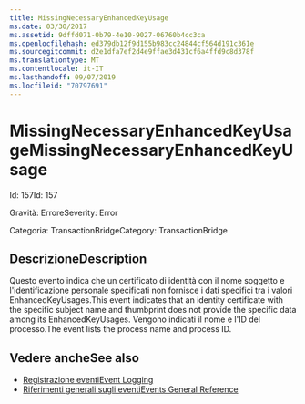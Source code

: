 ```yaml
---
title: MissingNecessaryEnhancedKeyUsage
ms.date: 03/30/2017
ms.assetid: 9dffd071-0b79-4e10-9027-06760b4cc3ca
ms.openlocfilehash: ed379db12f9d155b983cc24844cf564d191c361e
ms.sourcegitcommit: d2e1dfa7ef2d4e9ffae3d431cf6a4ffd9c8d378f
ms.translationtype: MT
ms.contentlocale: it-IT
ms.lasthandoff: 09/07/2019
ms.locfileid: "70797691"
---
```

# <a name="missingnecessaryenhancedkeyusage"></a><span data-ttu-id="c5e7e-102">MissingNecessaryEnhancedKeyUsage</span><span class="sxs-lookup"><span data-stu-id="c5e7e-102">MissingNecessaryEnhancedKeyUsage</span></span>
<span data-ttu-id="c5e7e-103">Id: 157</span><span class="sxs-lookup"><span data-stu-id="c5e7e-103">Id: 157</span></span>  
  
 <span data-ttu-id="c5e7e-104">Gravità: Errore</span><span class="sxs-lookup"><span data-stu-id="c5e7e-104">Severity: Error</span></span>  
  
 <span data-ttu-id="c5e7e-105">Categoria: TransactionBridge</span><span class="sxs-lookup"><span data-stu-id="c5e7e-105">Category: TransactionBridge</span></span>  
  
## <a name="description"></a><span data-ttu-id="c5e7e-106">Descrizione</span><span class="sxs-lookup"><span data-stu-id="c5e7e-106">Description</span></span>  
 <span data-ttu-id="c5e7e-107">Questo evento indica che un certificato di identità con il nome soggetto e l'identificazione personale specificati non fornisce i dati specifici tra i valori EnhancedKeyUsages.</span><span class="sxs-lookup"><span data-stu-id="c5e7e-107">This event indicates that an identity certificate with the specific subject name and thumbprint does not provide the specific data among its EnhancedKeyUsages.</span></span> <span data-ttu-id="c5e7e-108">Vengono indicati il nome e l'ID del processo.</span><span class="sxs-lookup"><span data-stu-id="c5e7e-108">The event lists the process name and process ID.</span></span>  
  
## <a name="see-also"></a><span data-ttu-id="c5e7e-109">Vedere anche</span><span class="sxs-lookup"><span data-stu-id="c5e7e-109">See also</span></span>

- [<span data-ttu-id="c5e7e-110">Registrazione eventi</span><span class="sxs-lookup"><span data-stu-id="c5e7e-110">Event Logging</span></span>](index.md)
- [<span data-ttu-id="c5e7e-111">Riferimenti generali sugli eventi</span><span class="sxs-lookup"><span data-stu-id="c5e7e-111">Events General Reference</span></span>](events-general-reference.md)
